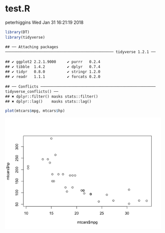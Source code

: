 test.R
================
peterhiggins
Wed Jan 31 16:21:19 2018

``` r
library(DT)
library(tidyverse)
```

    ## ── Attaching packages ───────────────────────────────────────────────── tidyverse 1.2.1 ──

    ## ✔ ggplot2 2.2.1.9000     ✔ purrr   0.2.4     
    ## ✔ tibble  1.4.2          ✔ dplyr   0.7.4     
    ## ✔ tidyr   0.8.0          ✔ stringr 1.2.0     
    ## ✔ readr   1.1.1          ✔ forcats 0.2.0

    ## ── Conflicts ──────────────────────────────────────────────────── tidyverse_conflicts() ──
    ## ✖ dplyr::filter() masks stats::filter()
    ## ✖ dplyr::lag()    masks stats::lag()

``` r
plot(mtcars$mpg, mtcars$hp)
```

![](test_files/figure-gfm/unnamed-chunk-1-1.png)<!-- -->
